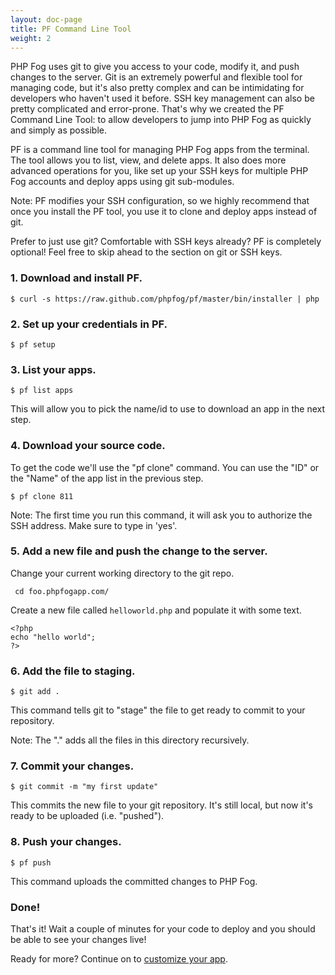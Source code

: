 ```yaml
---
layout: doc-page
title: PF Command Line Tool
weight: 2
---
```


PHP Fog uses git to give you access to your code, modify it, and push changes to the server. Git is an extremely powerful and flexible tool for managing code, but it's also pretty complex and can be intimidating for developers who haven't used it before. SSH key management can also be pretty complicated and error-prone. That's why we created the PF Command Line Tool: to allow developers to jump into PHP Fog as quickly and simply as possible.

PF is a command line tool for managing PHP Fog apps from the terminal. The tool allows you to list, view, and delete apps. It also does more advanced operations for you, like set up your SSH keys for multiple PHP Fog accounts and deploy apps using git sub-modules. 

Note: PF modifies your SSH configuration, so we highly recommend that once you install the PF tool, you use it to clone and deploy apps instead of git. 

Prefer to just use git? Comfortable with SSH keys already? PF is completely optional! Feel free to skip ahead to the section on git or SSH keys.

### 1. Download and install PF.

    $ curl -s https://raw.github.com/phpfog/pf/master/bin/installer | php 

### 2. Set up your credentials in PF.

    $ pf setup 

### 3. List your apps.

    $ pf list apps 

This will allow you to pick the name/id to use to download an app in the next step.

### 4. Download your source code.

To get the code we'll use the "pf clone" command. You can use the "ID" or the "Name" of the app list in the previous step. 

    $ pf clone 811 

Note: The first time you run this command, it will ask you to authorize the SSH address. Make sure to type in 'yes'.

### 5. Add a new file and push the change to the server.

Change your current working directory to the git repo.

     cd foo.phpfogapp.com/  

Create a new file called `helloworld.php` and populate it with some text.

     
	<?php
	echo "hello world";
	?>
 

### 6. Add the file to staging.

    $ git add . 

This command tells git to "stage" the file to get ready to commit to your repository.

Note: The "." adds all the files in this directory recursively.

### 7. Commit your changes.

    $ git commit -m "my first update" 

This commits the new file to your git repository. It's still local, but now it's ready to be uploaded (i.e. "pushed"). 

### 8. Push your changes.

    $ pf push 

This command uploads the committed changes to PHP Fog.

### Done!

That's it! Wait a couple of minutes for your code to deploy and you should be able to see your changes live!

Ready for more? Continue on to [customize your app]().
